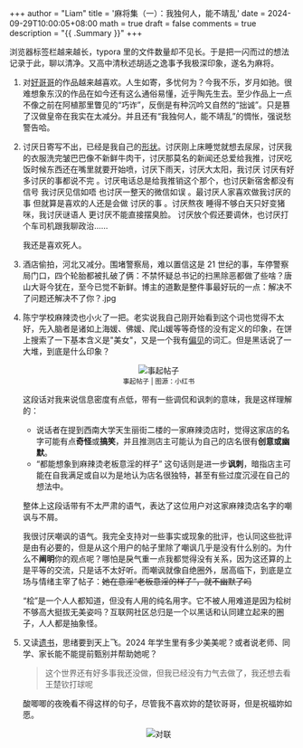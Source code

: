 +++
author = "Liam"
title = '麻将集（一）：我独何人，能不靖乱'
date = 2024-09-29T10:00:05+08:00
math = true 
draft = false
comments = true
description = "{{ .Summary }}"
+++

浏览器标签栏越来越长，typora 里的文件数量却不见长。于是把一闪而过的想法记录于此，聊以清净。又高中清秋述胡适之逸事予我极深印象，遂名为麻将。

1. 对[好哥哥](https://www.gushiwen.cn/search.aspx?value=曹丕&valuej=曹)的作品越来越喜欢。人生如寄，多忧何为？今我不乐，岁月如驰。很难想象东汉的作品在如今还有这么通俗易懂，近乎陶先生去。至少作品上一点不像之前在阿植那里瞥见的“巧诈”，反倒是有种沉吟又自然的“拙诚”。只是篡了汉做皇帝在我实在太减分。并且还有“我独何人，能不靖乱”的惆怅，强说愁警告哈。

2. 讨厌日寄写不出，已经是我自己的[形状](https://liam-zhong.github.io/post/stickers/)。讨厌刚上床睡觉就想去尿尿，讨厌我的衣服洗完皱巴巴像不新鲜牛肉干，讨厌那莫名的新闻还总爱给我推，讨厌吃饭时候东西还在嘴里就要开始喷，讨厌下雨天，讨厌大太阳，我讨厌 讨厌有好多讨厌的事都说不完 。讨厌电话总是给我推销这个那个，也讨厌新宿舍都没有信号 我讨厌见信如唔 也讨厌一整天的微信如误 。最讨厌人家喜欢做我讨厌的事 但就算是喜欢的人还是会做 讨厌的事 。讨厌熬夜 睡得不够白天只好变猪咪，我讨厌谜语人 更讨厌不能直接摆臭脸。 讨厌放个假还要调休，也讨厌打个车司机跟我聊政治……	

   我还是喜欢死人。

3. 酒店偷拍，河北又减分。围堵警察局，难以置信这是 21 世纪的事，车停警察局门口，四个轮胎都被扎破了俩：不禁怀疑总书记的扫黑除恶都做了些啥？唐山大哥今犹在，至今已觉不新鲜。博主的道歉是整件事最好玩的一点：解决不了问题还解决不了你？.jpg

4. 陈宁学校麻辣烫也小火了一把。老实说我自己刚开始看到这个词也觉得不太好，先入脑者是诸如上海媛、佛媛、爬山媛等等奇怪的没有定义的印象，在饼上搜索了一下基本含义是"美女"，又是一个我有[偏见](https://liam-zhong.github.io/post/about-titles/)的词汇。但是黑话说了一大堆，到底是什么印象？

   <div style="display: flex; justify-content: center; flex-direction: column; align-items: center;">
     <img src="/images/校媛.png" alt="事起帖子" class="img-apple">
     <small style="text-align: center;">事起帖子 | 图源：小红书</small>
   </div>

   这段话对我来说信息密度有点低，带有一些调侃和讽刺的意味，我是这样理解的：

   - 说话者在提到西南大学天生丽街二楼的一家麻辣烫店时，觉得这家店的名字可能有点**奇怪**或**搞笑**，并且推测店主可能认为自己的店名很有**创意或幽默**。
   - “都能想象到麻辣烫老板意淫的样子” 这句话则是进一步**讽刺**，暗指店主可能在自我满足或自以为是地认为店名很独特，甚至有些过度沉浸在自己的想法中。

   整体上这段话带有不太严肃的语气，表达了这位用户对这家麻辣烫店名字的嘲讽与不屑。

   我很讨厌嘲讽的语气。我完全支持对一些事实或现象的批评，也认同这些批评是由有必要的，但是从这个用户的帖子里除了嘲讽几乎是没有什么别的。为什么不**阐明**你的观点呢？哪怕是戾气重一点我都觉得没有关系，因为这还算的上是平等的交流，只是话不太好听。而嘲讽就像自绝圈外，居高临下，到底是立场与情绪主宰了帖子：~~她在意淫“老板意淫的样子”，就不幽默了吗~~

   “桧”是一个人人都知道，但没有人用的纯名用字。它不被人用难道是因为桧树不够高大挺拔无美姿吗？互联网社区总归是一个以黑话和认同建立起来的圈子，人人都是抽象怪。

5. 又读[遗书](https://www.zhangzs.com/510243.html)，思绪要到天上飞。2024 年学生里有多少美美呢？或者说老师、同学、家长能不能提前甄别并帮助她呢？

   > 这个世界还有好多事我还没做，但我已经没有力气去做了，我还想去看王楚钦打球呢

   酸唧唧的夜晚看不得这样的句子，尽管我不喜欢妳的楚钦哥哥，但是祝福妳如愿。
      <div style="display: flex; justify-content: center; flex-direction: column; align-items: center;">
     <img src="/images/对联.jpg" alt="对联" class="img-apple">
     <small style="text-align: center;"></small>
   </div>
   
   

